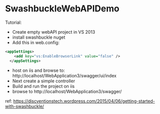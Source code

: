 # SwashbuckleWebAPIDemo


Tutorial:

* Create empty webAPI project in VS 2013
* install swashbuckle nuget 
* Add this in web.config:

```XML
<appSettings>
    <add key="vs:EnableBrowserLink" value="false" />
  </appSettings>
  ```
* host on iis and browse to:  http://localhost/WebApplication3/swagger/ui/index
* Next create a simple controller
* Build and run the project on iis
* browse to http://localhost/WebApplication3/swagger/


ref: https://discventionstech.wordpress.com/2015/04/06/getting-started-with-swashbuckle/
